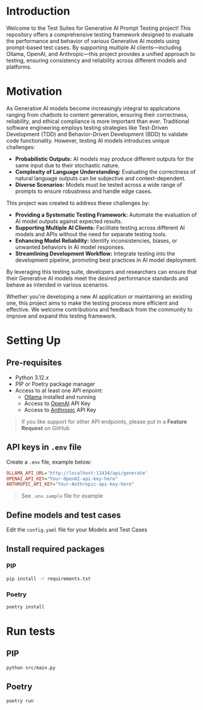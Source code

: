 # Introduction

Welcome to the Test Suites for Generative AI Prompt Testing project! This repository offers a comprehensive testing framework designed to evaluate the performance and behavior of various Generative AI models using prompt-based test cases. By supporting multiple AI clients—including Ollama, OpenAI, and Anthropic—this project provides a unified approach to testing, ensuring consistency and reliability across different models and platforms.


# Motivation

As Generative AI models become increasingly integral to applications ranging from chatbots to content generation, ensuring their correctness, reliability, and ethical compliance is more important than ever. Traditional software engineering employs testing strategies like Test-Driven Development (TDD) and Behavior-Driven Development (BDD) to validate code functionality. However, testing AI models introduces unique challenges:

- **Probabilistic Outputs:** AI models may produce different outputs for the same input due to their stochastic nature.
- **Complexity of Language Understanding:** Evaluating the correctness of natural language outputs can be subjective and context-dependent.
- **Diverse Scenarios:** Models must be tested across a wide range of prompts to ensure robustness and handle edge cases.

This project was created to address these challenges by:

- **Providing a Systematic Testing Framework:** Automate the evaluation of AI model outputs against expected results.
- **Supporting Multiple AI Clients:** Facilitate testing across different AI models and APIs without the need for separate testing tools.
- **Enhancing Model Reliability:** Identify inconsistencies, biases, or unwanted behaviors in AI model responses.
- **Streamlining Development Workflow:** Integrate testing into the development pipeline, promoting best practices in AI model deployment.

By leveraging this testing suite, developers and researchers can ensure that their Generative AI models meet the desired performance standards and behave as intended in various scenarios.

Whether you're developing a new AI application or maintaining an existing one, this project aims to make the testing process more efficient and effective. We welcome contributions and feedback from the community to improve and expand this testing framework.


# Setting Up


## Pre-requisites
- Python 3.12.x
- PIP or Poetry package manager
- Access to at least one API enpoint:
    - [Ollama](https://ollama.com/) installed and running
    - Access to [OpenAI](https://openai.com/index/openai-api/) API Key
    - Access to [Anthropic](https://www.anthropic.com/api) API Key

> If you like support for other API endpoints, please put in a **Feature Request** on GitHub


## API keys in `.env` file

Create a `.env` file, example below:

```ini
OLLAMA_API_URL='http://localhost:11434/api/generate'
OPENAI_API_KEY="Your-OpenAI-api-key-here"
ANTHROPIC_API_KEY="Your-Anthropic-api-key-here"
```

> See `.env.sample` file for example


## Define models and test cases
Edit the `config.yaml` file for your Models and Test Cases


## Install required packages

### PIP
```bash
pip install -r requirements.txt
```

### Poetry
```bash
poetry install
```

# Run tests


## PIP
```bash
python src/main.py
```

## Poetry
```bash
poetry run
```

